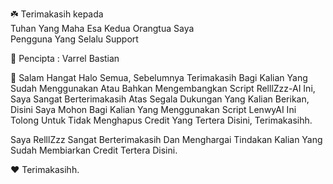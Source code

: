 
☘️ Terimakasih kepada                                
Tuhan Yang Maha Esa
Kedua Orangtua Saya                     
Pengguna Yang Selalu Support

🥇 Pencipta : Varrel Bastian

📣 Salam Hangat
Halo Semua, Sebelumnya Terimakasih Bagi Kalian Yang Sudah Menggunakan Atau Bahkan Mengembangkan Script RelllZzz-AI Ini, Saya Sangat Berterimakasih Atas Segala Dukungan Yang Kalian Berikan, Disini Saya Mohon Bagi Kalian Yang Menggunakan Script LenwyAI Ini Tolong Untuk Tidak Menghapus Credit Yang Tertera Disini, Terimakasihh.

Saya RelllZzz Sangat Berterimakasih Dan Menghargai Tindakan Kalian Yang Sudah Membiarkan Credit Tertera Disini.

❤️ Terimakasihh.



